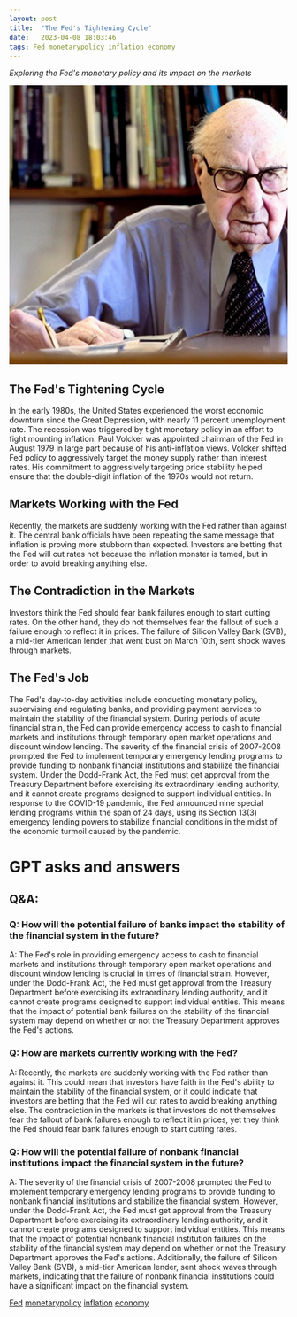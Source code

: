 ```yaml
---
layout: post
title:  "The Fed's Tightening Cycle"
date:   2023-04-08 18:03:46 
tags: Fed monetarypolicy inflation economy
---
```

*Exploring the Fed's monetary policy and its impact on the markets*

![A serious-looking Paul Volcker sitting at a desk with stacks of papers and books, with a determined expression on his face](/assets/70867959-2bb2-42a0-8e6f-833ecbda3718.jpg "The Fed's Tightening Cycle")

## The Fed's Tightening Cycle

In the early 1980s, the United States experienced the worst economic downturn since the Great Depression, with nearly 11 percent unemployment rate. The recession was triggered by tight monetary policy in an effort to fight mounting inflation. Paul Volcker was appointed chairman of the Fed in August 1979 in large part because of his anti-inflation views. Volcker shifted Fed policy to aggressively target the money supply rather than interest rates. His commitment to aggressively targeting price stability helped ensure that the double-digit inflation of the 1970s would not return.

## Markets Working with the Fed

Recently, the markets are suddenly working with the Fed rather than against it. The central bank officials have been repeating the same message that inflation is proving more stubborn than expected. Investors are betting that the Fed will cut rates not because the inflation monster is tamed, but in order to avoid breaking anything else.

## The Contradiction in the Markets

Investors think the Fed should fear bank failures enough to start cutting rates. On the other hand, they do not themselves fear the fallout of such a failure enough to reflect it in prices. The failure of Silicon Valley Bank (SVB), a mid-tier American lender that went bust on March 10th, sent shock waves through markets.

## The Fed's Job

The Fed's day-to-day activities include conducting monetary policy, supervising and regulating banks, and providing payment services to maintain the stability of the financial system. During periods of acute financial strain, the Fed can provide emergency access to cash to financial markets and institutions through temporary open market operations and discount window lending. The severity of the financial crisis of 2007-2008 prompted the Fed to implement temporary emergency lending programs to provide funding to nonbank financial institutions and stabilize the financial system. Under the Dodd-Frank Act, the Fed must get approval from the Treasury Department before exercising its extraordinary lending authority, and it cannot create programs designed to support individual entities. In response to the COVID-19 pandemic, the Fed announced nine special lending programs within the span of 24 days, using its Section 13(3) emergency lending powers to stabilize financial conditions in the midst of the economic turmoil caused by the pandemic.

# GPT asks and answers

## Q&A:

### Q: How will the potential failure of banks impact the stability of the financial system in the future?
A: The Fed's role in providing emergency access to cash to financial markets and institutions through temporary open market operations and discount window lending is crucial in times of financial strain. However, under the Dodd-Frank Act, the Fed must get approval from the Treasury Department before exercising its extraordinary lending authority, and it cannot create programs designed to support individual entities. This means that the impact of potential bank failures on the stability of the financial system may depend on whether or not the Treasury Department approves the Fed's actions.

### Q: How are markets currently working with the Fed?
A: Recently, the markets are suddenly working with the Fed rather than against it. This could mean that investors have faith in the Fed's ability to maintain the stability of the financial system, or it could indicate that investors are betting that the Fed will cut rates to avoid breaking anything else. The contradiction in the markets is that investors do not themselves fear the fallout of bank failures enough to reflect it in prices, yet they think the Fed should fear bank failures enough to start cutting rates.

### Q: How will the potential failure of nonbank financial institutions impact the financial system in the future?
A: The severity of the financial crisis of 2007-2008 prompted the Fed to implement temporary emergency lending programs to provide funding to nonbank financial institutions and stabilize the financial system. However, under the Dodd-Frank Act, the Fed must get approval from the Treasury Department before exercising its extraordinary lending authority, and it cannot create programs designed to support individual entities. This means that the impact of potential nonbank financial institution failures on the stability of the financial system may depend on whether or not the Treasury Department approves the Fed's actions. Additionally, the failure of Silicon Valley Bank (SVB), a mid-tier American lender, sent shock waves through markets, indicating that the failure of nonbank financial institutions could have a significant impact on the financial system.

[Fed](/tags/Fed) [monetarypolicy](/tags/monetarypolicy) [inflation](/tags/inflation) [economy](/tags/economy)